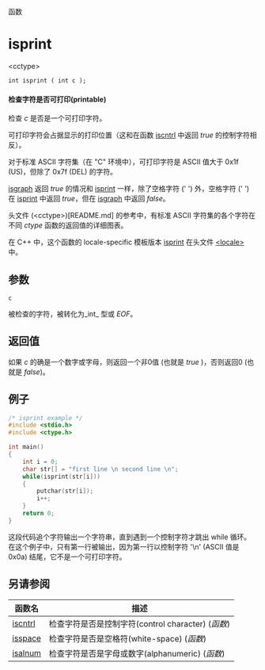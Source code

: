 函数

# isprint

\<cctype\>

`int isprint ( int c );`

#### 检查字符是否可打印(printable)

检查 _c_ 是否是一个可打印字符。


可打印字符会占据显示的打印位置（这和在函数 [iscntrl](iscntrl.md) 中返回 _true_ 的控制字符相反）。

对于标准 ASCII 字符集（在 "C" 环境中），可打印字符是 ASCII 值大于 0x1f (US)，但除了 0x7f (DEL) 的字符。


[isgraph](isgraph.md) 返回 _true_ 的情况和 [isprint](isprint.md) 一样，除了空格字符 (' ') 外，空格字符 (' ') 在 [isprint](isprint.md) 中返回 _true_，但在 [isgraph](isgraph.md) 中返回 _false_。

头文件 (\<cctype\>)[README.md] 的参考中，有标准 ASCII 字符集的各个字符在不同 _ctype_ 函数的返回值的详细图表。

在 C++ 中，这个函数的 locale-specific 模板版本 [isprint](../../Other/locale/isprint.md) 在头文件 [\<locale\>](../../Other/locale/README.md)中。


## 参数

`c`

被检查的字符，被转化为_int_ 型或 _EOF_。


## 返回值
如果 _c_ 的确是一个数字或字母，则返回一个非0值 (也就是 _true_ )，否则返回0 (也就是 _false_)。

## 例子

```cpp
/* isprint example */
#include <stdio.h>
#include <ctype.h>

int main()
{
	int i = 0;
	char str[] = "first line \n second line \n";
	while(isprint(str[i]))
	{
		putchar(str[i]);
		i++;
	}
	return 0;
}
```

这段代码追个字符输出一个字符串，直到遇到一个控制字符才跳出 while 循环。在这个例子中，只有第一行被输出，因为第一行以控制字符 '\n' (ASCII 值是 0x0a) 结尾，它不是一个可打印字符。


## 另请参阅

函数名                | 描述
--------------------- | ---------------
[iscntrl](iscntrl.md) | 检查字符是否是控制字符(control character) (_函数_)
[isspace](isspace.md) | 检查字符是否是空格符(white-space) (_函数_)
[isalnum](isalnum.md) | 检查字符是否是字母或数字(alphanumeric) (_函数_)
